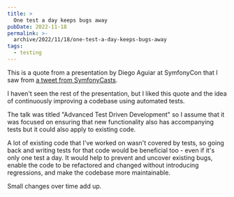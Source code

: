 ```yaml
---
title: >
  One test a day keeps bugs away
pubDate: 2022-11-18
permalink: >-
  archive/2022/11/18/one-test-a-day-keeps-bugs-away
tags:
  - testing
---
```


This is a quote from a presentation by Diego Aguiar at SymfonyCon that I saw from [a tweet from SymfonyCasts](https://twitter.com/SymfonyCasts/status/1593551105471938560?t=A8wnRUa0tLbb2q5qLhcQnA).

I haven't seen the rest of the presentation, but I liked this quote and the idea of continuously improving a codebase using automated tests.

The talk was titled "Advanced Test Driven Development" so I assume that it was focused on ensuring that new functionality also has accompanying tests but it could also apply to existing code.

A lot of existing code that I've worked on wasn't covered by tests, so going back and writing tests for that code would be beneficial too - even if it's only one test a day. It would help to prevent and uncover existing bugs, enable the code to be refactored and changed without introducing regressions, and make the codebase more maintainable.

Small changes over time add up.
